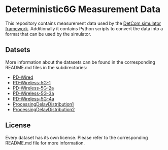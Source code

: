 # Deterministic6G Measurement Data

This repository contains measurement data used by the [DetCom simulator framework](https://github.com/DETERMINISTIC6G/deterministic6g).
Additionally it contains Python scripts to convert the data into a format that can be used by the simulator.

## Datsets
More information about the datasets can be found in the corresponding README.md files in the subdirectories:

- [PD-Wired](PD-Wired/README.md)
- [PD-Wireless-5G-1](PD-Wireless-5G-1/README.md)
- [PD-Wireless-5G-2a](PD-Wireless-5G-2a/README.md)
- [PD-Wireless-5G-3a](PD-Wireless-5G-3a/README.md)
- [PD-Wireless-5G-4a](PD-Wireless-5G-4a/README.md)
- [ProcessingDelayDistribution1](ProcessingDelayDistribution1/README.md)
- [ProcessingDelayDistribution2](ProcessingDelayDistribution2/README.md)

## License
Every dataset has its own license. Please refer to the corresponding README.md file for more information.
